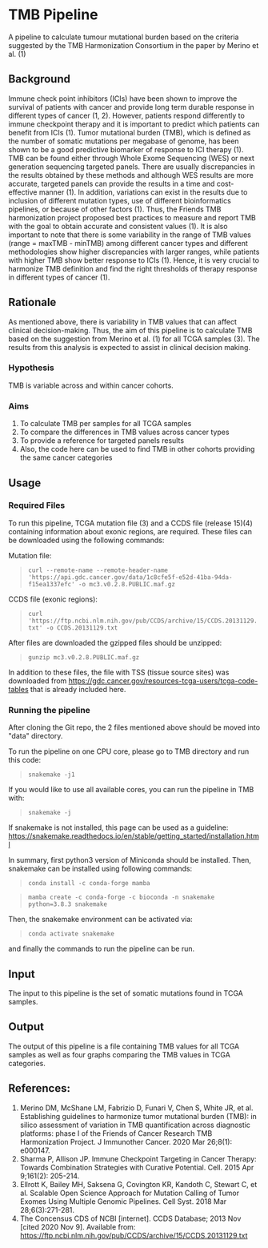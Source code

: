 # TMB Pipeline
A pipeline to calculate tumour mutational burden based on the criteria suggested by the TMB Harmonization Consortium in the paper by Merino et al. (1)

## Background

Immune check point inhibitors (ICIs) have been shown to improve the survival of patients with cancer and provide long term durable response in different types of cancer (1, 2). However, patients respond differently to immune checkpoint therapy and it is important to predict which patients can benefit from ICIs (1). Tumor mutational burden (TMB), which is defined as the number of somatic mutations per megabase of genome, has been shown to be a good predictive biomarker of response to ICI therapy (1). TMB can be found either through Whole Exome Sequencing (WES) or next generation sequencing targeted panels. There are usually discrepancies in the results obtained by these methods and although WES results are more accurate, targeted panels can provide the results in a time and cost-effective manner (1). In addition, variations can exist in the results due to inclusion of different mutation types, use of different bioinformatics pipelines, or because of other factors (1). Thus, the Friends TMB harmonization project proposed best practices to measure and report TMB with the goal to obtain accurate and consistent values (1). It is also important to note that there is some variability in the range of TMB values (range = maxTMB - minTMB) among different cancer types and different methodologies show higher discrepancies with larger ranges, while patients with higher TMB show better response to ICIs (1). Hence, it is very crucial to harmonize TMB definition and find the right thresholds of therapy response in different types of cancer (1).
  
## Rationale

As mentioned above, there is variability in TMB values that can affect clinical decision-making. Thus, the aim of this pipeline is to calculate TMB based on the suggestion from Merino et al. (1) for all TCGA samples (3). The results from this analysis is expected to assist in clinical decision making.
  
### Hypothesis

TMB is variable across and within cancer cohorts.
  
### Aims

1.	To calculate TMB per samples for all TCGA samples
2.	To compare the differences in TMB values across cancer types
3.	To provide a reference for targeted panels results
4.	Also, the code here can be used to find TMB in other cohorts providing the same cancer categories
  
## Usage
  
### Required Files

To run this pipeline, TCGA mutation file (3) and a CCDS file (release 15)(4) containing information about exonic regions, are required. These files can be downloaded using the following commands:

Mutation file:
> `curl --remote-name --remote-header-name 'https://api.gdc.cancer.gov/data/1c8cfe5f-e52d-41ba-94da-f15ea1337efc' -o mc3.v0.2.8.PUBLIC.maf.gz`

CCDS file (exonic regions):
> `curl 'https://ftp.ncbi.nlm.nih.gov/pub/CCDS/archive/15/CCDS.20131129.txt' -o CCDS.20131129.txt`

After files are downloaded the gzipped files should be unzipped:
  
> `gunzip mc3.v0.2.8.PUBLIC.maf.gz`
  
In addition to these files, the file with TSS (tissue source sites) was downloaded from https://gdc.cancer.gov/resources-tcga-users/tcga-code-tables that is already included here.
  
### Running the pipeline

After cloning the Git repo, the 2 files mentioned above should be moved into "data" directory.
  
To run the pipeline on one CPU core, please go to TMB directory and run this code:
> `snakemake -j1`
  
If you would like to use all available cores, you can run the pipeline in TMB with:
> `snakemake -j`

If snakemake is not installed, this page can be used as a guideline: https://snakemake.readthedocs.io/en/stable/getting_started/installation.html
  
In summary, first python3 version of Miniconda should be installed. Then, snakemake can be installed using following commands:
> `conda install -c conda-forge mamba`
  
> `mamba create -c conda-forge -c bioconda -n snakemake python=3.8.3 snakemake`

Then, the snakemake environment can be activated via:
> `conda activate snakemake`
  
and finally the commands to run the pipeline can be run.
  
## Input

The input to this pipeline is the set of somatic mutations found in TCGA samples.
  
## Output

The output of this pipeline is a file containing TMB values for all TCGA samples as well as four graphs comparing the TMB values in TCGA categories.
  
## References:
1. Merino DM, McShane LM, Fabrizio D, Funari V, Chen S, White JR, et al. Establishing guidelines to harmonize tumor mutational burden (TMB): in silico assessment of variation in TMB quantification across diagnostic platforms: phase I of the Friends of Cancer Research TMB Harmonization Project. J Immunother Cancer. 2020 Mar 26;8(1): e000147.
2. Sharma P, Allison JP. Immune Checkpoint Targeting in Cancer Therapy: Towards Combination Strategies with Curative Potential. Cell. 2015 Apr 9;161(2): 205-214.
3. Ellrott K, Bailey MH, Saksena G, Covington KR, Kandoth C, Stewart C, et al. Scalable Open Science Approach for Mutation Calling of Tumor Exomes Using Multiple Genomic Pipelines. Cell Syst. 2018 Mar 28;6(3):271-281.
4. The Concensus CDS of NCBI [internet]. CCDS Database; 2013 Nov [cited 2020 Nov 9]. Available from: https://ftp.ncbi.nlm.nih.gov/pub/CCDS/archive/15/CCDS.20131129.txt



